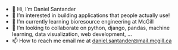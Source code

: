- 👋 Hi, I’m Daniel Santander
- 👀 I’m interested in building applications that people actually use!
- 🌱 I’m currently learning bioresource engineering at McGill
- 💞️ I’m looking to collaborate on python, django, pandas, machine learning, data visualization, web development, ...
- 📫 How to reach me email me at daniel.santander@mail.mcgill.ca
